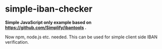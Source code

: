 # simple-iban-checker

**Simple JavaScript only example based on https://github.com/Simplify/ibantools .**

Now npm, node.js etc. needed. This can be used for simple client side IBAN verification.
